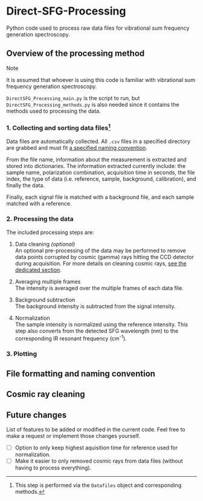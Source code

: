 # Direct-SFG-Processing
Python code used to process raw data files for vibrational sum frequency generation spectroscopy.

## Overview of the processing method
> [!NOTE]
> It is assumed that whoever is using this code is familiar with vibrational sum frequency generation spectroscopy.

`DirectSFG_Processing_main.py` is the script to run, but `DirectSFG_Processing_methods.py` is also needed since it contains the methods used to processing the data.

### 1. Collecting and sorting data files[^1]
[^1]: This step is performed via the `Datafiles` object and corresponding methods.

Data files are automatically collected. All `.csv` files in a specified directory are grabbed and must fit [a specified naming convention](#File-formatting-and-naming-convention).

From the file name, information about the measurement is extracted and stored into dictionaries. The information extracted currently include: the sample name, polarization combination, acquisition time in seconds, the file index, the type of data (i.e. reference, sample, background, calibration), and finally the data.

Finally, each signal file is matched with a background file, and each sample matched with a reference.

### 2. Processing the data

The included processing steps are:
1. Data cleaning _(optional)_\
An optional pre-processing of the data may be performed to remove data points corrupted by cosmic (gamma) rays hitting the CCD detector during acquisition.
For more details on cleaning cosmic rays, [see the dedicated section](Cosmic-ray-cleaning).

3. Averaging multiple frames\
The intensity is averaged over the multiple frames of each data file.

5. Background subtraction\
The background intensity is subtracted from the signal intensity.

7. Normalization\
The sample intensity is normalized using the reference intensity. This step also converts from the detected SFG wavelength (nm) to the corresponding IR resonant frequency (cm<sup>-1</sup>).

### 3. Plotting

## File formatting and naming convention

## Cosmic ray cleaning

## Future changes
List of features to be added or modified in the current code. Feel free to make a request or implement those changes yourself.
- [ ] Option to only keep highest aquisition time for reference used for normalization.
- [ ] Make it easier to only removed cosmic rays from data files (without having to process everything).

